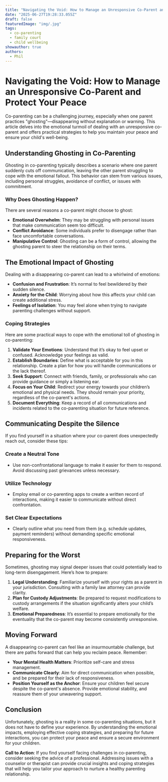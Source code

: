 ```yaml
---
title: "Navigating the Void: How to Manage an Unresponsive Co-Parent and Protect Your Peace"
date: "2025-06-27T19:28:33.055Z"
draft: false
featuredImage: "img/.jpg"
tags:
  - co-parenting
  - family court
  - child wellbeing
showauthor: true
authors:
  - Phil
---
```


# Navigating the Void: How to Manage an Unresponsive Co-Parent and Protect Your Peace

Co-parenting can be a challenging journey, especially when one parent practices "ghosting"—disappearing without explanation or warning. This article delves into the emotional turmoil of dealing with an unresponsive co-parent and offers practical strategies to help you maintain your peace and ensure your child's well-being.

## Understanding Ghosting in Co-Parenting

Ghosting in co-parenting typically describes a scenario where one parent suddenly cuts off communication, leaving the other parent struggling to cope with the emotional fallout. This behavior can stem from various issues, including personal struggles, avoidance of conflict, or issues with commitment.

### Why Does Ghosting Happen?

There are several reasons a co-parent might choose to ghost:
- **Emotional Overwhelm**: They may be struggling with personal issues that make communication seem too difficult.
- **Conflict Avoidance**: Some individuals prefer to disengage rather than face uncomfortable conversations.
- **Manipulative Control**: Ghosting can be a form of control, allowing the ghosting parent to steer the relationship on their terms.

## The Emotional Impact of Ghosting

Dealing with a disappearing co-parent can lead to a whirlwind of emotions:
- **Confusion and Frustration**: It’s normal to feel bewildered by their sudden silence.
- **Anxiety for the Child**: Worrying about how this affects your child can create additional stress.
- **Feelings of Isolation**: You may feel alone when trying to navigate parenting challenges without support.

### Coping Strategies

Here are some practical ways to cope with the emotional toll of ghosting in co-parenting:

1. **Validate Your Emotions**: Understand that it’s okay to feel upset or confused. Acknowledge your feelings as valid.
2. **Establish Boundaries**: Define what is acceptable for you in this relationship. Create a plan for how you will handle communications or the lack thereof.
3. **Seek Support**: Connect with friends, family, or professionals who can provide guidance or simply a listening ear.
4. **Focus on Your Child**: Redirect your energy towards your children’s emotional and physical needs. They should remain your priority, regardless of the co-parent's actions.
5. **Document Everything**: Keep a record of all communications and incidents related to the co-parenting situation for future reference.

## Communicating Despite the Silence

If you find yourself in a situation where your co-parent does unexpectedly reach out, consider these tips:

### Create a Neutral Tone
- Use non-confrontational language to make it easier for them to respond. Avoid discussing past grievances unless necessary.

### Utilize Technology
- Employ email or co-parenting apps to create a written record of interactions, making it easier to communicate without direct confrontation.

### Set Clear Expectations
- Clearly outline what you need from them (e.g. schedule updates, payment reminders) without demanding specific emotional responsiveness.

## Preparing for the Worst

Sometimes, ghosting may signal deeper issues that could potentially lead to long-term disengagement. Here’s how to prepare:

1. **Legal Understanding**: Familiarize yourself with your rights as a parent in your jurisdiction. Consulting with a family law attorney can provide clarity.
2. **Plan for Custody Adjustments**: Be prepared to request modifications to custody arrangements if the situation significantly alters your child’s welfare.
3. **Emotional Preparedness**: It’s essential to prepare emotionally for the eventuality that the co-parent may become consistently unresponsive.

## Moving Forward

A disappearing co-parent can feel like an insurmountable challenge, but there are paths forward that can help you reclaim peace. Remember:
- **Your Mental Health Matters**: Prioritize self-care and stress management.
- **Communicate Clearly**: Aim for direct communication when possible, and be prepared for their lack of responsiveness.
- **Position Yourself as the Anchor**: Ensure your children feel secure despite the co-parent's absence. Provide emotional stability, and reassure them of your unwavering support.

## Conclusion

Unfortunately, ghosting is a reality in some co-parenting situations, but it does not have to define your experience. By understanding the emotional impacts, employing effective coping strategies, and preparing for future interactions, you can protect your peace and ensure a secure environment for your children. 

**Call to Action**: If you find yourself facing challenges in co-parenting, consider seeking the advice of a professional. Addressing issues with a counselor or therapist can provide crucial insights and coping strategies that will help you tailor your approach to nurture a healthy parenting relationship.

